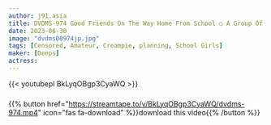 ```yaml
---
author: j91.asia
title: DVDMS-974 Good Friends On The Way Home From School ○ A Group Of Three School Students Challenge!
date: 2023-06-30
image: "dvdms00974jp.jpg"
tags: [Censored, Amateur, Creampie, planning, School Girls]
maker: [Deeps]
actress: 
---
```



{{< youtubepl BkLyqOBgp3CyaWQ >}}
###

{{% button href="https://streamtape.to/v/BkLyqOBgp3CyaWQ/dvdms-974.mp4" icon="fas fa-download" %}}download this video{{% /button %}}

